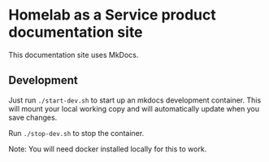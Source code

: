 # Homelab as a Service product documentation site

This documentation site uses MkDocs.

## Development

Just run `./start-dev.sh` to start up an mkdocs development container. This will mount your local working copy and will automatically update when you save changes.

Run `./stop-dev.sh` to stop the container.

Note: You will need docker installed locally for this to work.
